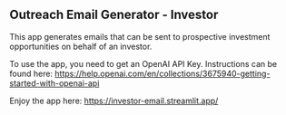## Outreach Email Generator - Investor

This app generates emails that can be sent to prospective investment opportunities on behalf of an investor. 

To use the app, you need to get an OpenAI API Key. Instructions can be found here: 
https://help.openai.com/en/collections/3675940-getting-started-with-openai-api

Enjoy the app here: https://investor-email.streamlit.app/

